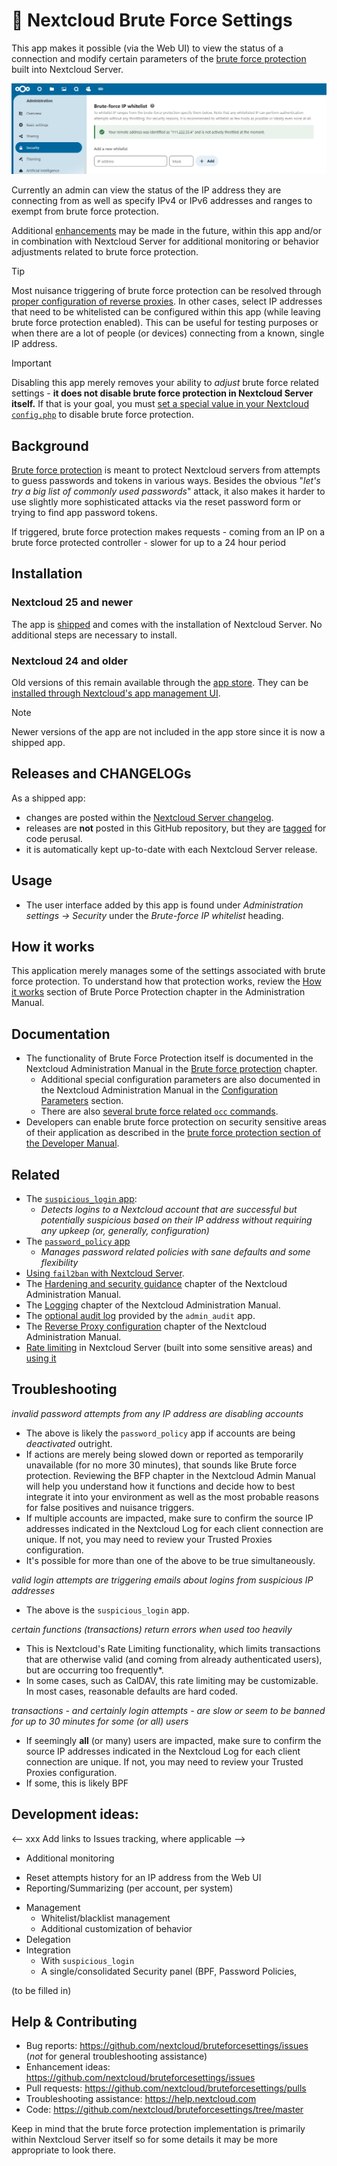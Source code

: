 # 💪 Nextcloud Brute Force Settings

This app makes it possible (via the Web UI) to view the status of a connection and modify certain parameters of the [brute force protection](https://docs.nextcloud.com/server/latest/admin_manual/configuration_server/bruteforce_configuration.html) built into Nextcloud Server. 

![Screenshot of configuration](https://raw.githubusercontent.com/nextcloud/bruteforcesettings/master/screenshots/1.png)

Currently an admin can view the status of the IP address they are connecting from as well as specify IPv4 or IPv6 addresses and ranges to exempt from brute force protection. 

Additional [enhancements](https://github.com/nextcloud/bruteforcesettings/issues?q=is%3Aopen+is%3Aissue+label%3Aenhancement) may be made in the future, within this app and/or in combination with Nextcloud Server for additional monitoring or behavior adjustments related to brute force protection.

> [!TIP]
> Most nuisance triggering of brute force protection can be resolved through [proper configuration of reverse proxies](https://docs.nextcloud.com/server/latest/admin_manual/configuration_server/bruteforce_configuration.html#brute-force-protection-and-load-balancer-reverse-proxy). In other cases, select IP addresses that need to be whitelisted can be configured within this app (while leaving brute force protection enabled). This can be useful for testing purposes or when there are a lot of people (or devices) connecting from a known, single IP address.

> [!IMPORTANT]
> Disabling this app merely removes your ability to *adjust* brute force related settings - **it does not disable brute force protection in Nextcloud Server itself.** If that is your goal, you must [set a special value in your Nextcloud  `config.php`](https://docs.nextcloud.com/server/latest/admin_manual/configuration_server/config_sample_php_parameters.html#auth-bruteforce-protection-enabled) to disable brute force protection. 

## Background

[Brute force protection](https://docs.nextcloud.com/server/latest/admin_manual/configuration_server/bruteforce_configuration.html) is meant to protect Nextcloud servers from attempts to guess passwords and tokens in various ways. Besides the obvious "*let's try a big list of commonly used passwords*" attack, it also makes it harder to use slightly more sophisticated attacks via the reset password form or trying to find app password tokens.

If triggered, brute force protection makes requests - coming from an IP on a brute force protected controller - slower for up to a 24 hour period 

## Installation

### Nextcloud 25 and newer

The app is [shipped](https://docs.nextcloud.com/server/latest/developer_manual/app_publishing_maintenance/release_process.html#shipped-apps) and comes with the installation of Nextcloud Server. No additional steps are necessary to install.

### Nextcloud 24 and older

Old versions of this remain available through the [app store](https://apps.nextcloud.com/apps/bruteforcesettings). They can be [installed through Nextcloud's app management UI](https://docs.nextcloud.com/server/latest/admin_manual/apps_management.html#managing-apps). 

> [!NOTE]
> Newer versions of the app are not included in the app store since it is now a shipped app.

## Releases and CHANGELOGs

As a shipped app:

- changes are posted within the [Nextcloud Server changelog](https://nextcloud.com/changelog/).
- releases are **not** posted in this GitHub repository, but they are [tagged](https://github.com/nextcloud/bruteforcesettings/tags) for code perusal.
- it is automatically kept up-to-date with each Nextcloud Server release.

## Usage

- The user interface added by this app is found under *Administration settings -> Security* under the *Brute-force IP whitelist* heading.

## How it works

This application merely manages some of the settings associated with brute force protection. To understand how that protection works, review the [How it works](https://docs.nextcloud.com/server/latest/admin_manual/configuration_server/bruteforce_configuration.html#how-it-works) section of Brute Porce Protection chapter in the Administration Manual.

## Documentation

* The functionality of Brute Force Protection itself is documented in the Nextcloud Administration Manual in the [Brute force protection](https://docs.nextcloud.com/server/latest/admin_manual/configuration_server/bruteforce_configuration.html) chapter.
  - Additional special configuration parameters are also documented in the Nextcloud Administration Manual in the [Configuration Parameters](https://docs.nextcloud.com/server/latest/admin_manual/configuration_server/config_sample_php_parameters.html#auth-bruteforce-protection-enabled) section.
  - There are also [several brute force related `occ` commands](https://docs.nextcloud.com/server/latest/admin_manual/configuration_server/occ_command.html#security).
* Developers can enable brute force protection on security sensitive areas of their application as described in the [brute force protection section of the Developer Manual](https://docs.nextcloud.com/server/latest/developer_manual/basics/controllers.html#brute-force-protection).

## Related

* The [`suspicious_login` app](https://github.com/nextcloud/suspicious_login):
  - *Detects logins to a Nextcloud account that are successful but potentially suspicious based on their IP address without requiring any upkeep (or, generally, configuration)*
* The [`password_policy` app](
https://github.com/nextcloud/password_policy)
  - *Manages password related policies with sane defaults and some flexibility*
* [Using `fail2ban` with Nextcloud Server](https://docs.nextcloud.com/server/latest/admin_manual/installation/harden_server.html#setup-fail2ban).
* The [Hardening and security guidance](https://docs.nextcloud.com/server/latest/admin_manual/installation/harden_server.html) chapter of the Nextcloud Administration Manual.
* The [Logging](https://docs.nextcloud.com/server/latest/admin_manual/configuration_server/logging_configuration.html) chapter of the Nextcloud Administration Manual.
* The [optional audit log](https://docs.nextcloud.com/server/latest/admin_manual/configuration_server/logging_configuration.html#admin-audit-log-optional) provided by the `admin_audit` app.
* The [Reverse Proxy configuration](https://docs.nextcloud.com/server/latest/admin_manual/configuration_server/reverse_proxy_configuration.html) chapter of the Nextcloud Administration Manual.
* [Rate limiting](https://docs.nextcloud.com/server/latest/developer_manual/digging_deeper/security.html#programmatic-rate-limiting) in Nextcloud Server (built into some sensitive areas) and [using it](https://docs.nextcloud.com/server/latest/developer_manual/basics/controllers.html#rate-limiting)

## Troubleshooting

*invalid password attempts from *any* IP address are disabling accounts*

* The above is likely the `password_policy` app if accounts are being *deactivated* outright.
* If actions are merely being slowed down or reported as temporarily unavailable (for no more 30 minutes), that sounds like Brute force protection. Reviewing the BFP chapter in the Nextcloud Admin Manual will help you understand how it functions and decide how to best integrate it into your environment as well as the most probable reasons for false positives and nuisance triggers.
* If multiple accounts are impacted, make sure to confirm the source IP addresses indicated in the Nextcloud Log for each client connection are unique. If not, you may need to review your Trusted Proxies configuration.
* It's possible for more than one of the above to be true simultaneously.

*valid login attempts are triggering emails about logins from suspicious IP addresses*

* The above is the `suspicious_login` app.

*certain functions (transactions) return errors when used too heavily*

* This is Nextcloud's Rate Limiting functionality, which limits transactions that are otherwise valid (and coming from already authenticated users), but are occurring too frequently*.
* In some cases, such as CalDAV, this rate limiting may be customizable. In most cases, reasonable defaults are hard coded.

*transactions - and certainly login attempts - are slow or seem to be banned for up to 30 minutes for some (or all) users*

* If seemingly **all** (or many) users are impacted, make sure to confirm the source IP addresses indicated in the Nextcloud Log for each client connection are unique. If not, you may need to review your Trusted Proxies configuration.
* If some, this is likely BPF

## Development ideas:

<-- xxx Add links to Issues tracking, where applicable -->
* Additional monitoring
 - Reset attempts history for an IP address from the Web UI
 - Reporting/Summarizing (per account, per system)
* Management
  - Whitelist/blacklist management
  - Additional customization of behavior 
* Delegation
* Integration
  - With `suspicious_login`
  - A single/consolidated Security panel (BPF, Password Policies, 

(to be filled in)

## Help & Contributing

- Bug reports: https://github.com/nextcloud/bruteforcesettings/issues (*not* for general troubleshooting assistance)
- Enhancement ideas: https://github.com/nextcloud/bruteforcesettings/issues
- Pull requests: https://github.com/nextcloud/bruteforcesettings/pulls
- Troubleshooting assistance: https://help.nextcloud.com
- Code: https://github.com/nextcloud/bruteforcesettings/tree/master

Keep in mind that the brute force protection implementation is primarily within Nextcloud Server itself so for some details it may be more appropriate to look there.
